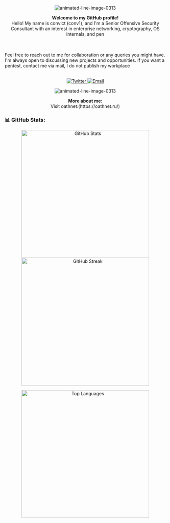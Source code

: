



<p align="center" href="https://www.animatedimages.org/cat-lines-562.htm"><img src="https://www.animatedimages.org/data/media/562/animated-line-image-0313.gif" border="0" alt="animated-line-image-0313" /></p>
<p align="center">

</p>

<p align="center">
  <strong>Welcome to my GitHub profile!</strong><br>
  Hello! My name is convict (conv1), and I'm a Senior Offensive Security Consultant with an interest in enterprise networking, cryptography, OS internals, and pen
  
  <br><br>
  Feel free to reach out to me for collaboration or any queries you might have. I'm always open to discussing new projects and opportunities. 
  If you want a pentest, contact me via mail, I do not publish my workplace
  <br><br>
</p>
<p align="center">
  <a href="https://twitter.com/kayte" target="_blank">
    <img src="https://img.shields.io/badge/Twitter-F0F0F0.svg?style=for-the-badge&logo=Twitter&logoColor=white" alt="Twitter">
  </a>
  <a href="ethical.infos@proton.me">
    <img src="https://img.shields.io/badge/Email-F0F0F0.svg?style=for-the-badge&logo=GMail&logoColor=white" alt="Email">
  </a>
</p>


<p align="center" href="https://www.animatedimages.org/cat-lines-562.htm"><img src="https://www.animatedimages.org/data/media/562/animated-line-image-0313.gif" border="0" alt="animated-line-image-0313" /></p>
<p align="center">
  <strong>More about me:</strong><br>
Visit oathnet:(https://oathnet.ru/) </p>

### 📊 GitHub Stats:

<p align="center">
  <img src="https://github-readme-stats.vercel.app/api?username=convictive-01&show_icons=true&theme=radical" alt="GitHub Stats" width="400"/>
  <img src="https://github-readme-streak-stats.herokuapp.com/?user=N3ll4-01&theme=radical" alt="GitHub Streak" width="400"/>
</p>

<p align="center">
  <img src="https://github-readme-stats.vercel.app/api/top-langs/?username=convictive-01&layout=compact&theme=radical" alt="Top Languages" width="400"/>
</p>

